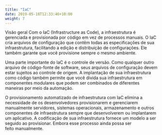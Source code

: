 ```yaml
---
title: "IaC"
date: 2019-05-18T12:33:46+10:00
weight: 7
---
```


Visão geral Com o IaC (Infrastructure as Code), a infraestrutura é gerenciada e provisionada por código em vez de processos manuais. O IaC cria arquivos de configuração que contêm todas as especificações de sua infraestrutura, facilitando a edição e distribuição de configurações. Ele também garante que você provisione sempre o mesmo ambiente. 

Uma parte importante do IaC é o controle de versão. Como qualquer outro arquivo de código-fonte de software, seus arquivos de configuração devem estar sujeitos ao controle de origem. A implantação de sua infraestrutura como código também permite que você divida sua infraestrutura em componentes modulares que podem ser combinados de diferentes maneiras por meio da automação. 

O provisionamento automatizado de infraestrutura com IaC elimina a necessidade de os desenvolvedores provisionarem e gerenciarem manualmente servidores, sistemas operacionais, armazenamento e outros componentes de infraestrutura sempre que desenvolverem ou implantarem um aplicativo. A codificação de sua infraestrutura fornece um modelo a ser seguido ao provisionar. Embora esse processo ainda possa ser feito manualmente.
